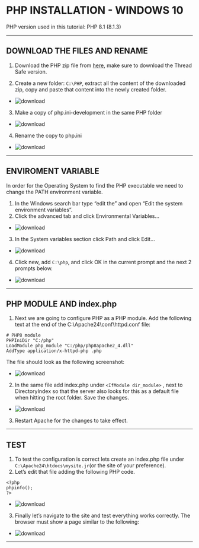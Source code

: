 # PHP INSTALLATION - WINDOWS 10
PHP version used in this tutorial: PHP 8.1 (8.1.3)

---

## DOWNLOAD THE FILES AND RENAME
1. Download the PHP zip file from [here](https://windows.php.net/download#php-8.1), make sure to download the Thread Safe version.

2. Create a new folder: `C:\PHP`, extract all the content of the downloaded zip, copy and paste that content into the newly created folder.
- ![download](/images/php/php_1.png)

3. Make a copy of php.ini-development in the same PHP folder
- ![download](/images/php/php_2.png)
4. Rename the copy to php.ini
- ![download](/images/php/php_3.png)

---
## ENVIROMENT VARIABLE
In order for the Operating System to find the PHP executable we need to change the PATH environment variable.
1. In the Windows search bar type “edit the” and open “Edit the system environment variables”.
2. Click the advanced tab and click Environmental Variables…
- ![download](/images/php/php_4.png)
3. In the System variables section click Path and click Edit…
- ![download](/images/php/php_5.png)
4. Click new, add `C:\php`, and click OK in the current prompt and the next 2 prompts below.
- ![download](/images/php/php_6.png)
---
## PHP MODULE AND index.php
1. Next we are going to configure PHP as a PHP module. 
Add the following text at the end of the C:\Apache24\conf\httpd.conf file:
```
# PHP8 module
PHPIniDir "C:/php"
LoadModule php_module "C:/php/php8apache2_4.dll"
AddType application/x-httpd-php .php
```
The file should look as the following screenshot:
- ![download](/images/php/php_7.png)
2. In the same file add index.php under `<IfModule dir_module>` , next to DirectoryIndex so that the server also looks for this as a default file when hitting the root folder.  Save the changes.
- ![download](/images/php/php_8.png)
3. Restart Apache for the changes to take effect.
---
## TEST
1. To test the configuration is correct lets create an index.php file under `C:\Apache24\htdocs\mysite.jr`(or the site of your preference).
2. Let’s edit that file adding the following PHP code. 
```
<?php
phpinfo();
?>
```
- ![download](/images/php/php_9.png)
3. Finally let’s navigate to the site and test everything works correctly.  The browser must show a page similar to the following:
- ![download](/images/php/php_10.png)
---